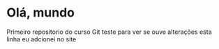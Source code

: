 # Olá, mundo
 Primeiro repositorio do curso Git
teste para ver se ouve alterações
esta linha eu adcionei no site 
